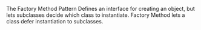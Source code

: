 The Factory Method Pattern 
Defines an interface for creating an object, but lets subclasses decide which class to instantiate. Factory Method lets a class defer instantiation to subclasses.